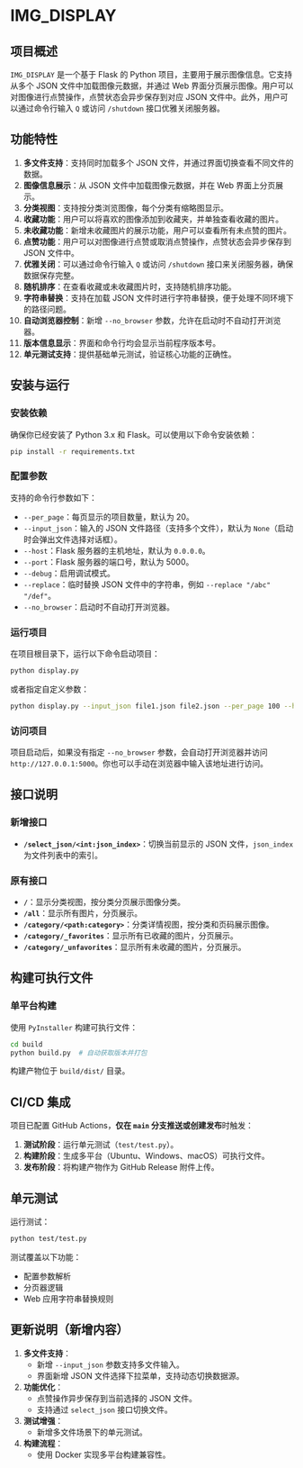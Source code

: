 # IMG_DISPLAY
## 项目概述
`IMG_DISPLAY` 是一个基于 Flask 的 Python 项目，主要用于展示图像信息。它支持从多个 JSON 文件中加载图像元数据，并通过 Web 界面分页展示图像。用户可以对图像进行点赞操作，点赞状态会异步保存到对应 JSON 文件中。此外，用户可以通过命令行输入 `Q` 或访问 `/shutdown` 接口优雅关闭服务器。

## 功能特性
1. **多文件支持**：支持同时加载多个 JSON 文件，并通过界面切换查看不同文件的数据。
2. **图像信息展示**：从 JSON 文件中加载图像元数据，并在 Web 界面上分页展示。
3. **分类视图**：支持按分类浏览图像，每个分类有缩略图显示。
4. **收藏功能**：用户可以将喜欢的图像添加到收藏夹，并单独查看收藏的图片。
5. **未收藏功能**：新增未收藏图片的展示功能，用户可以查看所有未点赞的图片。
6. **点赞功能**：用户可以对图像进行点赞或取消点赞操作，点赞状态会异步保存到 JSON 文件中。
7. **优雅关闭**：可以通过命令行输入 `Q` 或访问 `/shutdown` 接口来关闭服务器，确保数据保存完整。
8. **随机排序**：在查看收藏或未收藏图片时，支持随机排序功能。
9. **字符串替换**：支持在加载 JSON 文件时进行字符串替换，便于处理不同环境下的路径问题。
10. **自动浏览器控制**：新增 `--no_browser` 参数，允许在启动时不自动打开浏览器。
11. **版本信息显示**：界面和命令行均会显示当前程序版本号。
12. **单元测试支持**：提供基础单元测试，验证核心功能的正确性。

## 安装与运行
### 安装依赖
确保你已经安装了 Python 3.x 和 Flask。可以使用以下命令安装依赖：
```bash
pip install -r requirements.txt
```

### 配置参数
支持的命令行参数如下：
- `--per_page`：每页显示的项目数量，默认为 20。
- `--input_json`：输入的 JSON 文件路径（支持多个文件），默认为 `None`（启动时会弹出文件选择对话框）。
- `--host`：Flask 服务器的主机地址，默认为 `0.0.0.0`。
- `--port`：Flask 服务器的端口号，默认为 5000。
- `--debug`：启用调试模式。
- `--replace`：临时替换 JSON 文件中的字符串，例如 `--replace "/abc" "/def"`。
- `--no_browser`：启动时不自动打开浏览器。

### 运行项目
在项目根目录下，运行以下命令启动项目：
```bash
python display.py
```
或者指定自定义参数：
```bash
python display.py --input_json file1.json file2.json --per_page 100 --host 127.0.0.1 --port 8080 --debug --replace "/abc" "/def" --no_browser
```

### 访问项目
项目启动后，如果没有指定 `--no_browser` 参数，会自动打开浏览器并访问 `http://127.0.0.1:5000`。你也可以手动在浏览器中输入该地址进行访问。

## 接口说明
### 新增接口
- **`/select_json/<int:json_index>`**：切换当前显示的 JSON 文件，`json_index` 为文件列表中的索引。

### 原有接口
- **`/`**：显示分类视图，按分类分页展示图像分类。
- **`/all`**：显示所有图片，分页展示。
- **`/category/<path:category>`**：分类详情视图，按分类和页码展示图像。
- **`/category/_favorites`**：显示所有已收藏的图片，分页展示。
- **`/category/_unfavorites`**：显示所有未收藏的图片，分页展示。

## 构建可执行文件
### 单平台构建
使用 `PyInstaller` 构建可执行文件：
```bash
cd build
python build.py  # 自动获取版本并打包
```
构建产物位于 `build/dist/` 目录。

## CI/CD 集成
项目已配置 GitHub Actions，**仅在 `main` 分支推送或创建发布**时触发：
1. **测试阶段**：运行单元测试（`test/test.py`）。
2. **构建阶段**：生成多平台（Ubuntu、Windows、macOS）可执行文件。
3. **发布阶段**：将构建产物作为 GitHub Release 附件上传。


## 单元测试
运行测试：
```bash
python test/test.py
```
测试覆盖以下功能：
- 配置参数解析
- 分页器逻辑
- Web 应用字符串替换规则


## 更新说明（新增内容）
1. **多文件支持**：
   - 新增 `--input_json` 参数支持多文件输入。
   - 界面新增 JSON 文件选择下拉菜单，支持动态切换数据源。
2. **功能优化**：
   - 点赞操作异步保存到当前选择的 JSON 文件。
   - 支持通过 `select_json` 接口切换文件。
3. **测试增强**：
   - 新增多文件场景下的单元测试。
4. **构建流程**：
   - 使用 Docker 实现多平台构建兼容性。